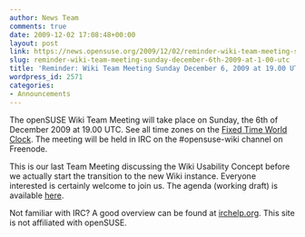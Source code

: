 ```yaml
---
author: News Team
comments: true
date: 2009-12-02 17:08:48+00:00
layout: post
link: https://news.opensuse.org/2009/12/02/reminder-wiki-team-meeting-sunday-december-6th-2009-at-1-00-utc/
slug: reminder-wiki-team-meeting-sunday-december-6th-2009-at-1-00-utc
title: 'Reminder: Wiki Team Meeting Sunday December 6, 2009 at 19.00 UTC'
wordpress_id: 2571
categories:
- Announcements
---
```




The openSUSE Wiki Team Meeting will take place on Sunday, the 6th of December 2009 at 19.00 UTC. See all time zones on the [Fixed Time World Clock](http://www.timeanddate.com/worldclock/fixedtime.html?day=6&month=12&year=2009&hour=19&min=0&sec=0&p1=0). The meeting will be held in IRC on the #opensuse-wiki channel on Freenode.

This is our last Team Meeting discussing the Wiki Usability Concept before we actually start the transition to the new Wiki instance. Everyone interested is certainly welcome to join us. The agenda (working draft) is available [here](http://lists.opensuse.org/opensuse-wiki/2009-12/msg00006.html).

Not familiar with IRC? A good overview can be found at [irchelp.org](http://www.irchelp.org/). This site is not affiliated with openSUSE.
